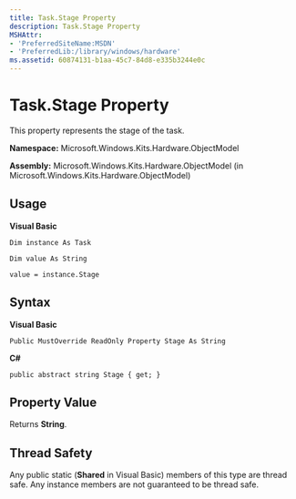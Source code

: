 ```yaml
---
title: Task.Stage Property
description: Task.Stage Property
MSHAttr:
- 'PreferredSiteName:MSDN'
- 'PreferredLib:/library/windows/hardware'
ms.assetid: 60874131-b1aa-45c7-84d8-e335b3244e0c
---
```


# Task.Stage Property


This property represents the stage of the task.

**Namespace:** Microsoft.Windows.Kits.Hardware.ObjectModel

**Assembly:** Microsoft.Windows.Kits.Hardware.ObjectModel (in Microsoft.Windows.Kits.Hardware.ObjectModel)

## <span id="Usage"></span><span id="usage"></span><span id="USAGE"></span>Usage


**Visual Basic**

`Dim instance As Task`

`Dim value As String`

`value = instance.Stage`

## <span id="Syntax"></span><span id="syntax"></span><span id="SYNTAX"></span>Syntax


**Visual Basic**

`Public MustOverride ReadOnly Property Stage As String`

**C#**

`public abstract string Stage { get; }`

## <span id="Property_Value"></span><span id="property_value"></span><span id="PROPERTY_VALUE"></span>Property Value


Returns **String**.

## <span id="Thread_Safety"></span><span id="thread_safety"></span><span id="THREAD_SAFETY"></span>Thread Safety


Any public static (**Shared** in Visual Basic) members of this type are thread safe. Any instance members are not guaranteed to be thread safe.

 

 






